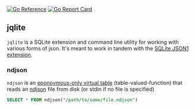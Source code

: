 [![Go Reference](https://pkg.go.dev/badge/github.com/augmentable-dev/jqlite.svg)](https://pkg.go.dev/github.com/augmentable-dev/jqlite)
[![Go Report Card](https://goreportcard.com/badge/github.com/augmentable-dev/jqlite)](https://goreportcard.com/report/github.com/augmentable-dev/jqlite)

## jqlite

`jqlite` is a SQLite extension and command line utility for working with various forms of json.
It's meant to work in tandem with the [SQLite JSON1 extension](https://www.sqlite.org/json1.html).

### ndjson

`ndjson` is an [eponoymous-only virtual table](https://www.sqlite.org/vtab.html#eponymous_only_virtual_tables) (table-valued-function) that reads an [ndjson](https://github.com/ndjson/ndjson-spec) file from disk (or stdin if no file is specified)

```sql
SELECT * FROM ndjson("/path/to/some/file.ndjson")
```
